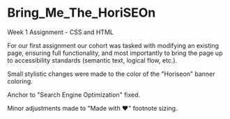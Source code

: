 # Bring_Me_The_HoriSEOn
Week 1 Assignment - CSS and HTML

For our first assignment our cohort was tasked with modifying an existing page, ensuring full functionality, and most importantly to
bring the page up to accessibility standards (semantic text, logical flow, etc.).

Small stylistic changes were made to the color of the "Horiseon" banner coloring.

Anchor to "Search Engine Optimization" fixed.

Minor adjustments made to "Made with ❤️️" footnote sizing.




